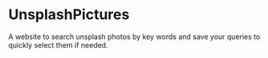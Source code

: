 # UnsplashPictures
A website to search unsplash photos by key words and save your queries to quickly select them if needed.
